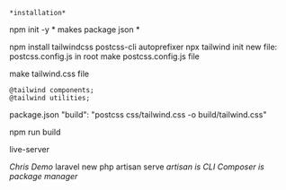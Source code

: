 	*installation*

npm init -y              *   makes package json *

npm install tailwindcss postcss-cli autoprefixer
npx tailwind init
new file: postcss.config.js in root
make postcss.config.js file

make tailwind.css file 
``` @tailwind base;
@tailwind components;
@tailwind utilities;
```

package.json 
"build": "postcss css/tailwind.css -o build/tailwind.css"

npm run build

live-server



*Chris Demo*
laravel new
php artisan serve  *artisan is CLI* *Composer is package manager*